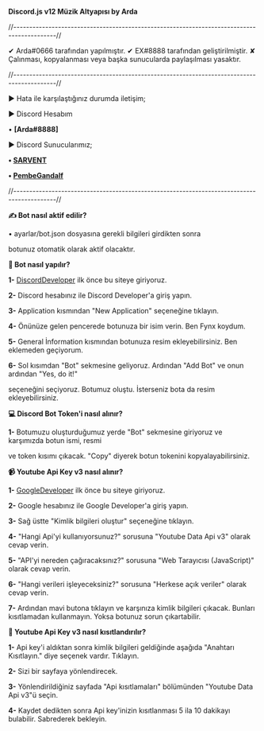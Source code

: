 **Discord.js v12 Müzik Altyapısı by Arda**

//-------------------------------------------------------------------------------------------//

✔ Arda#0666 tarafından yapılmıştır.
✔ EX#8888 tarafından geliştirilmiştir.
✘ Çalınması, kopyalanması veya başka sunucularda paylaşılması yasaktır.

//-------------------------------------------------------------------------------------------//


► Hata ile karşılaştığınız durumda iletişim;

► Discord Hesabım

• **[Arda#8888]**

► Discord Sunucularımız;

**• [SARVENT](https://discord.gg/QPUURae)**

**• [PembeGandalf](https://discord.gg/TZPAwTF)** 

//-------------------------------------------------------------------------------------------// 

**✍ Bot nasıl aktif edilir?** 

• ayarlar/bot.json dosyasına gerekli bilgileri girdikten sonra 

botunuz otomatik olarak aktif olacaktır.

**🤖 Bot nasıl yapılır?**

**1-** [DiscordDeveloper](https://discord.com/developers) ilk önce bu siteye giriyoruz.

**2-** Discord hesabınız ile Discord Developer'a giriş yapın.

**3-** Application kısmından "New Application" seçeneğine tıklayın.

**4-** Önünüze gelen pencerede botunuza bir isim verin. Ben Fynx koydum.

**5-** General İnformation kısmından botunuza resim ekleyebilirsiniz. Ben eklemeden geçiyorum.

**6-** Sol kısımdan "Bot" sekmesine geliyoruz. Ardından "Add Bot" ve onun ardından "Yes, do it!"

seçeneğini seçiyoruz. Botumuz oluştu. İsterseniz bota da resim ekleyebilirsiniz.

**💻 Discord Bot Token'i nasıl alınır?**

**1-** Botumuzu oluşturduğumuz yerde "Bot" sekmesine giriyoruz ve karşımızda botun ismi, resmi

ve token kısımı çıkacak. "Copy" diyerek botun tokenini kopyalayabilirsiniz.

**📹 Youtube Api Key v3 nasıl alınır?**

**1-** [GoogleDeveloper](https://console.developers.google.com/apis/api/youtube.googleapis.com/overview?project=balmy-ocean-281816) ilk önce bu siteye giriyoruz.

**2-** Google hesabınız ile Google Developer'a giriş yapın.

**3-** Sağ üstte "Kimlik bilgileri oluştur" seçeneğine tıklayın.

**4-** "Hangi Api'yi kullanıyorsunuz?" sorusuna "Youtube Data Api v3" olarak cevap verin.

**5-** "API'yi nereden çağıracaksınız?" sorusuna "Web Tarayıcısı (JavaScript)" olarak cevap verin.

**6-** "Hangi verileri işleyeceksiniz?" sorusuna "Herkese açık veriler" olarak cevap verin.

**7-** Ardından mavi butona tıklayın ve karşınıza kimlik bilgileri çıkacak. Bunları kısıtlamadan kullanmayın. Yoksa botunuz sorun çıkartabilir.


**📱 Youtube Api Key v3 nasıl kısıtlandırılır?**

**1-** Api key'i aldıktan sonra kimlik bilgileri geldiğinde aşağıda "Anahtarı Kısıtlayın." diye seçenek vardır. Tıklayın.


**2-** Sizi bir sayfaya yönlendirecek.

**3-** Yönlendirildiğiniz sayfada "Api kısıtlamaları" bölümünden "Youtube Data Api v3"ü seçin.

**4-** Kaydet dedikten sonra Api key'inizin kısıtlanması 5 ila 10 dakikayı bulabilir. Sabrederek bekleyin.



